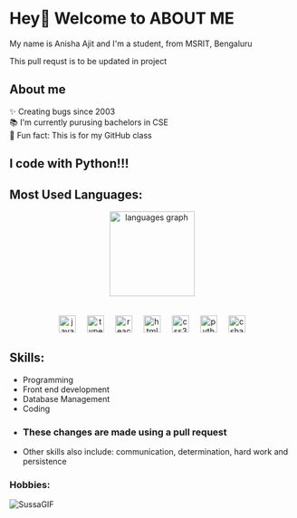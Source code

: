 
<h1 align="left">Hey👋 Welcome to ABOUT ME</h1>



<p align="left">My name is Anisha Ajit and I'm a student, from MSRIT, Bengaluru</p>

<p>This pull requst is to be updated in project</p>

<h2 align="left">About me</h2>



<p align="left">✨ Creating bugs since 2003<br>📚 I'm currently purusing bachelors in CSE<br>🎲 Fun fact: This is for my GitHub class </p>


<h2 align="left">I code with Python!!!</h2>


<h2 align="left">Most Used Languages:</h2>
<div align="center">

  <img src="https://github-readme-stats.vercel.app/api/top-langs?username=maurodesouza&locale=en&hide_title=false&layout=compact&card_width=320&langs_count=5&theme=dracula&hide_border=false" height="150" alt="languages graph"  />
</div>
<br><br>

<div align="center">
  <img src="https://cdn.jsdelivr.net/gh/devicons/devicon/icons/javascript/javascript-original.svg" height="30" alt="javascript logo"  />
  <img width="12" />
  <img src="https://cdn.jsdelivr.net/gh/devicons/devicon/icons/typescript/typescript-original.svg" height="30" alt="typescript logo"  />
  <img width="12" />
  <img src="https://cdn.jsdelivr.net/gh/devicons/devicon/icons/react/react-original.svg" height="30" alt="react logo"  />
  <img width="12" />
  <img src="https://cdn.jsdelivr.net/gh/devicons/devicon/icons/html5/html5-original.svg" height="30" alt="html5 logo"  />
  <img width="12" />
  <img src="https://cdn.jsdelivr.net/gh/devicons/devicon/icons/css3/css3-original.svg" height="30" alt="css3 logo"  />
  <img width="12" />
  <img src="https://cdn.jsdelivr.net/gh/devicons/devicon/icons/python/python-original.svg" height="30" alt="python logo"  />
  <img width="12" />
  <img src="https://cdn.jsdelivr.net/gh/devicons/devicon/icons/csharp/csharp-original.svg" height="30" alt="csharp logo"  />
</div>


<H2>Skills:</H2>
<ul>
  <li>Programming</li>
  <li>Front end development</li>
  <li>Database Management</li>
  <li>Coding</li>
  <li><h3>These changes are made using a pull request</h3></li>
  <li>Other skills also include: communication, determination, hard work and persistence</li>
  
</ul>

<H3>Hobbies:</H3>

![SussaGIF](https://github.com/user-attachments/assets/04dbb32c-fed8-4fdc-a1d8-81b83ad88e96)










